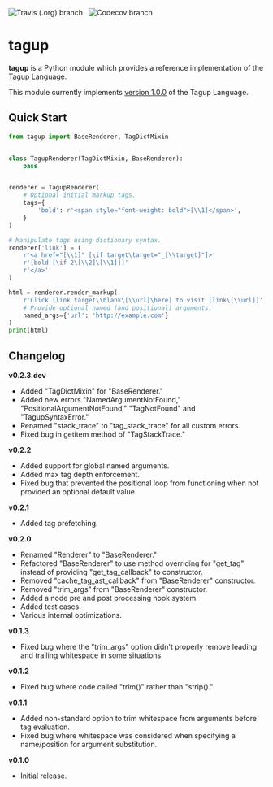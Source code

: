 ![Travis (.org) branch](https://img.shields.io/travis/Foxbud/tagup/master?label=master&style=flat-square)
&nbsp;
![Codecov branch](https://img.shields.io/codecov/c/github/Foxbud/tagup/master?style=flat-square)

# tagup

**tagup** is a Python module which provides a reference implementation of the [Tagup Language](https://fairburn.dev/tagup/).

This module currently implements [version 1.0.0](https://fairburn.dev/tagup/1.0.0/) of the Tagup Language.

## Quick Start

```python
from tagup import BaseRenderer, TagDictMixin


class TagupRenderer(TagDictMixin, BaseRenderer):
    pass


renderer = TagupRenderer(
    # Optional initial markup tags.
    tags={
        'bold': r'<span style="font-weight: bold">[\\1]</span>',
    }
)

# Manipulate tags using dictionary syntax.
renderer['link'] = (
    r'<a href="[\\1]" [\if target\target="_[\\target]"]>'
    r'[bold [\if 2\[\\2]\[\\1]]]'
    r'</a>'
)

html = renderer.render_markup(
    r'Click [link target\\blank\[\\url]\here] to visit [link\[\\url]]',
    # Provide optional named (and positional) arguments.
    named_args={'url': 'http://example.com'}
)
print(html)
```

## Changelog

**v0.2.3.dev**

- Added "TagDictMixin" for "BaseRenderer."
- Added new errors "NamedArgumentNotFound," "PositionalArgumentNotFound," "TagNotFound" and "TagupSyntaxError."
- Renamed "stack_trace" to "tag_stack_trace" for all custom errors.
- Fixed bug in getitem method of "TagStackTrace."

**v0.2.2**

- Added support for global named arguments.
- Added max tag depth enforcement.
- Fixed bug that prevented the positional loop from functioning when not provided an optional default value.

**v0.2.1**

- Added tag prefetching.

**v0.2.0**

- Renamed "Renderer" to "BaseRenderer."
- Refactored "BaseRenderer" to use method overriding for "get_tag" instead of providing "get_tag_callback" to constructor.
- Removed "cache_tag_ast_callback" from "BaseRenderer" constructor.
- Removed "trim_args" from "BaseRenderer" constructor.
- Added a node pre and post processing hook system.
- Added test cases.
- Various internal optimizations.

**v0.1.3**

- Fixed bug where the "trim_args" option didn't properly remove leading and trailing whitespace in some situations.

**v0.1.2**

- Fixed bug where code called "trim()" rather than "strip()."

**v0.1.1**

- Added non-standard option to trim whitespace from arguments before tag evaluation.
- Fixed bug where whitespace was considered when specifying a name/position for argument substitution.

**v0.1.0**

- Initial release.
